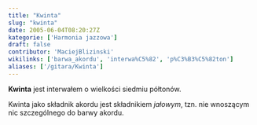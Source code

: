 ```yaml
---
title: "Kwinta"
slug: "kwinta"
date: 2005-06-04T08:20:27Z
kategorie: ['Harmonia jazzowa']
draft: false
contributor: 'MaciejBlizinski'
wikilinks: ['barwa_akordu', 'interwa%C5%82', 'p%C3%B3%C5%82ton']
aliases: ['/gitara/Kwinta']
---
```

**Kwinta** jest interwałem<!-- link nie odnosił się do niczego: 'Kwinta' ('content/parked/harmonia/Kwinta.md') links to 'interwał' ('content/parked/harmonia/interwał.md') and that does not exist --> o wielkości siedmiu
półtonów<!-- link nie odnosił się do niczego: 'Kwinta' ('content/parked/harmonia/Kwinta.md') links to 'półton' ('content/parked/harmonia/półton.md') and that does not exist -->.

Kwinta jako składnik akordu jest składnikiem *jałowym*, tzn. nie
wnoszącym nic szczególnego do barwy akordu<!-- link nie odnosił się do niczego: 'Kwinta' ('content/parked/harmonia/Kwinta.md') links to 'barwa_akordu' ('content/parked/harmonia/barwa_akordu.md') and that does not exist -->.

